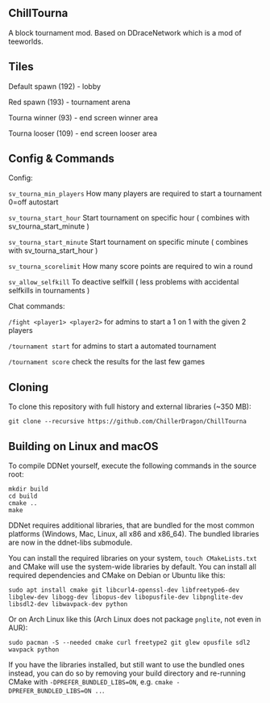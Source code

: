 ChillTourna
-----------

A block tournament mod.
Based on DDraceNetwork which is a mod of teeworlds.

Tiles
-----

Default spawn (192) - lobby

Red spawn (193) - tournament arena

Tourna winner (93) - end screen winner area

Tourna looser (109) - end screen looser area

Config & Commands
-----------------

Config:

``sv_tourna_min_players`` How many players are required to start a tournament 0=off autostart

``sv_tourna_start_hour`` Start tournament on specific hour ( combines with sv_tourna_start_minute )

``sv_tourna_start_minute`` Start tournament on specific minute ( combines with sv_tourna_start_hour )

``sv_tourna_scorelimit`` How many score points are required to win a round

``sv_allow_selfkill`` To deactive selfkill ( less problems with accidental selfkills in tournaments )

Chat commands:

``/fight <player1> <player2>`` for admins to start a 1 on 1 with the given 2 players

``/tournament start`` for admins to start a automated tournament

``/tournament score`` check the results for the last few games

Cloning
-------

To clone this repository with full history and external libraries (~350 MB):

    git clone --recursive https://github.com/ChillerDragon/ChillTourna


Building on Linux and macOS
---------------------------

To compile DDNet yourself, execute the following commands in the source root:

    mkdir build
    cd build
    cmake ..
    make

DDNet requires additional libraries, that are bundled for the most common platforms (Windows, Mac, Linux, all x86 and x86\_64). The bundled libraries are now in the ddnet-libs submodule.

You can install the required libraries on your system, `touch CMakeLists.txt` and CMake will use the system-wide libraries by default. You can install all required dependencies and CMake on Debian or Ubuntu like this:

    sudo apt install cmake git libcurl4-openssl-dev libfreetype6-dev libglew-dev libogg-dev libopus-dev libopusfile-dev libpnglite-dev libsdl2-dev libwavpack-dev python

Or on Arch Linux like this (Arch Linux does not package `pnglite`, not even in AUR):

    sudo pacman -S --needed cmake curl freetype2 git glew opusfile sdl2 wavpack python

If you have the libraries installed, but still want to use the bundled ones instead, you can do so by removing your build directory and re-running CMake with `-DPREFER_BUNDLED_LIBS=ON`, e.g. `cmake -DPREFER_BUNDLED_LIBS=ON ..`.
